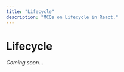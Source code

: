 ```yaml
---
title: "Lifecycle"
description: "MCQs on Lifecycle in React."
---
```


# Lifecycle

_Coming soon..._
